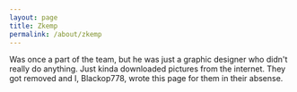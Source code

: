 ```yaml
---
layout: page
title: Zkemp
permalink: /about/zkemp
---
```


Was once a part of the team, but he was just a graphic designer who didn't really do anything. Just kinda downloaded pictures from the internet. They got removed and I, Blackop778, wrote this page for them in their absense.